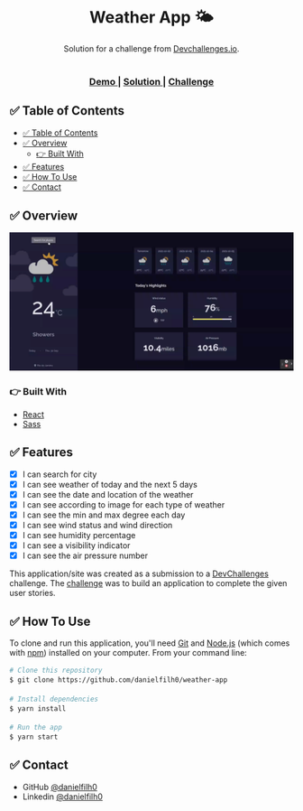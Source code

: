 <h1 align="center">Weather App 🌤️</h1> 

<div align="center">
   Solution for a challenge from  <a href="http://devchallenges.io" target="_blank">Devchallenges.io</a>.
</div>
<br />

<div align="center">
  <h3>
    <a href="https://df-weather.vercel.app/">
      Demo
    </a>
    <span> | </span>
    <a href="https://devchallenges.io/solutions/lTI2yOoWgLNEoPZ5sk4G">
      Solution
    </a>
    <span> | </span>
    <a href="https://devchallenges.io/challenges/mM1UIenRhK808W8qmLWv">
      Challenge
    </a>
  </h3>
</div>

<!-- TABLE OF CONTENTS -->

## ✅ Table of Contents

- [✅ Table of Contents](#-table-of-contents)
- [✅ Overview](#-overview)
  - [👉 Built With](#-built-with)
- [✅ Features](#-features)
- [✅ How To Use](#-how-to-use)
- [✅ Contact](#-contact)

## ✅ Overview

<img alt="Weather App" title="Weather App" src="./src/assets/weather-app.gif" />

### 👉 Built With

- [React](https://reactjs.org/)
- [Sass](https://sass-lang.com/)

## ✅ Features

- [x] I can search for city
- [x] I can see weather of today and the next 5 days
- [x] I can see the date and location of the weather
- [x] I can see according to image for each type of weather
- [x] I can see the min and max degree each day
- [x] I can see wind status and wind direction
- [x] I can see humidity percentage
- [x] I can see a visibility indicator
- [x] I can see the air pressure number

This application/site was created as a submission to a [DevChallenges](https://devchallenges.io/challenges) challenge. The [challenge](https://devchallenges.io/challenges/mM1UIenRhK808W8qmLWv) was to build an application to complete the given user stories.

## ✅ How To Use

To clone and run this application, you'll need [Git](https://git-scm.com) and [Node.js](https://nodejs.org/en/download/) (which comes with [npm](http://npmjs.com)) installed on your computer. From your command line:

```bash
# Clone this repository
$ git clone https://github.com/danielfilh0/weather-app

# Install dependencies
$ yarn install

# Run the app
$ yarn start
```

## ✅ Contact

- GitHub [@danielfilh0](https://github.com/danielfilh0)
- Linkedin [@danielfilh0](https://www.linkedin.com/in/danielfilh0/)
